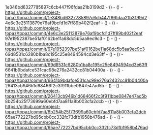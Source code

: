 1e348bd6327785897c6cb447f96fdaa21b3199d2 -  () -  () - https://github.com/project-topaz/topaz/commit/1e348bd6327785897c6cb447f96fdaa21b3199d2
4e6c3e25113879e76af9bcfd1d7ff89b402f2eaf -  () -  () - https://github.com/project-topaz/topaz/commit/4e6c3e25113879e76af9bcfd1d7ff89b402f2eaf
97e1952397be51af0162be11a68dc5b5aa9ec9c3 -  () -  () - https://github.com/project-topaz/topaz/commit/97e1952397be51af0162be11a68dc5b5aa9ec9c3
69d8531c6280b1ba8c195c25e8494594cd3e63ff -  () -  () - https://github.com/project-topaz/topaz/commit/69d8531c6280b1ba8c195c25e8494594cd3e63ff
6641b9bdafce531cac98e276a2432cc81b04400a -  () -  () - https://github.com/project-topaz/topaz/commit/6641b9bdafce531cac98e276a2432cc81b04400a
26413cb946b1d68466f2c3f911bbe0847e47ad5b -  () -  () - https://github.com/project-topaz/topaz/commit/26413cb946b1d68466f2c3f911bbe0847e47ad5b
8b254b25f73699a60ebfd7aa811a8b003cfa2dcb -  () -  () - https://github.com/project-topaz/topaz/commit/8b254b25f73699a60ebfd7aa811a8b003cfa2dcb
65ae772227bd95cbb0cc332fc73dfb1958b476ad -  () -  () - https://github.com/project-topaz/topaz/commit/65ae772227bd95cbb0cc332fc73dfb1958b476ad
